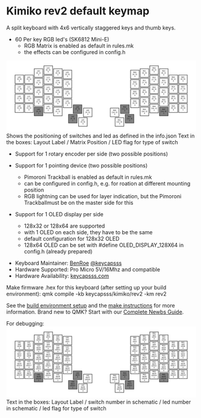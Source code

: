 # Kimiko rev2 default keymap

A split keyboard with 4x6 vertically staggered keys and thumb keys.

- 60 Per key RGB led's (SK6812 Mini-E)
	- RGB Matrix is enabled as default in rules.mk
	- the effects can be configured in config.h 
<img src="https://github.com/Ex3c4Def/dev_images/blob/main/kimiko_rev2_layout_position_matrix.png" width="800" />
	Shows the positioning of switches and led as defined in the info.json
	Text in the boxes: Layout Label / Matrix Position / LED flag for type of switch
	
- Support for 1 rotary encoder per side (two possible positions)

- Support for 1 pointing device (two possible positions)
	- Pimoroni Trackball is enabled as default in rules.mk
	- can be configured in config.h, e.g. for roation at different mounting position
	- RGB lightning can be used for layer indication, but the Pimoroni Trackballmust be on the master side for this  
	
- Support for 1 OLED display per side
	- 128x32 or 128x64 are supported
	- with 1 OLED on each side, they have to be the same
	- default configuration for 128x32 OLED
	- 128x64 OLED can be set with #define OLED_DISPLAY_128X64 in config.h (already prepared)

* Keyboard Maintainer: [BenRoe](https://github.com/BenRoe/) [@keycapsss](https://twitter.com/keycapsss)
* Hardware Supported: Pro Micro 5V/16Mhz and compatible
* Hardware Availability: [keycapsss.com](https://keycapsss.com)

Make firmware .hex for this keyboard (after setting up your build environment):
	qmk compile -kb keycapsss/kimiko/rev2 -km rev2

See the [build environment setup](https://docs.qmk.fm/#/getting_started_build_tools) and the [make instructions](https://docs.qmk.fm/#/getting_started_make_guide) for more information. Brand new to QMK? Start with our [Complete Newbs Guide](https://docs.qmk.fm/#/newbs).

For debugging:
<img src="https://github.com/Ex3c4Def/dev_images/blob/main/kimiko_rev2_layout_position_schematic.png" width="800" />
	Text in the boxes: Layout Label / switch number in schematic / led number in schematic / led flag for type of switch
